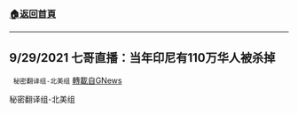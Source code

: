 ###  [:house:返回首頁](https://github.com/ourhimalayas/txt)
---


## 9/29/2021 七哥直播：当年印尼有110万华人被杀掉
` 秘密翻译组-北美组` [轉載自GNews](https://gnews.org/zh-hans/1563799/)

秘密翻译组-北美组

